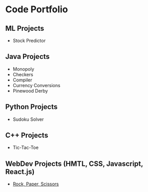 # Code Portfolio  
## ML Projects  
- Stock Predictor  
## Java Projects  
- Monopoly
- Checkers
- Compiler
- Currency Conversions
- Pinewood Derby  
## Python Projects  
- Sudoku Solver  
## C++ Projects  
- Tic-Tac-Toe
## WebDev Projects (HMTL, CSS, Javascript, React.js)  
- [Rock, Paper, Scissors](https://3dsa.github.io/Portfolio/Rock_Paper_Scissors_js/index.html)


